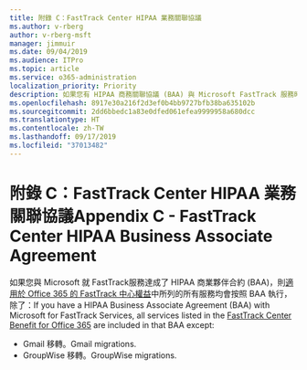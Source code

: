 ```yaml
---
title: 附錄 C：FastTrack Center HIPAA 業務關聯協議
ms.author: v-rberg
author: v-rberg-msft
manager: jimmuir
ms.date: 09/04/2019
ms.audience: ITPro
ms.topic: article
ms.service: o365-administration
localization_priority: Priority
description: 如果您有 HIPAA 商務關聯協議 (BAA) 與 Microsoft FastTrack 服務時，列示於 FastTrack Center Benefit for Office 365 的所有服務均包含於該 BAA，除了︰
ms.openlocfilehash: 8917e30a216f2d3ef0b4bb9727bfb38ba635102b
ms.sourcegitcommit: 2dd6bbedc1a83e0dfed061efea9999958a680dcc
ms.translationtype: HT
ms.contentlocale: zh-TW
ms.lasthandoff: 09/17/2019
ms.locfileid: "37013482"
---
```

# <a name="appendix-c---fasttrack-center-hipaa-business-associate-agreement"></a><span data-ttu-id="1b1fe-103">附錄 C：FastTrack Center HIPAA 業務關聯協議</span><span class="sxs-lookup"><span data-stu-id="1b1fe-103">Appendix C - FastTrack Center HIPAA Business Associate Agreement</span></span>

<span data-ttu-id="1b1fe-104">如果您與 Microsoft 就 FastTrack服務達成了 HIPAA 商業夥伴合約 (BAA)，則[適用於 Office 365 的 FastTrack 中心權益](O365-fasttrack-benefit-for-office-365.md)中所列的所有服務均會按照 BAA 執行，除了：</span><span class="sxs-lookup"><span data-stu-id="1b1fe-104">If you have a HIPAA Business Associate Agreement (BAA) with Microsoft for FastTrack Services, all services listed in the [FastTrack Center Benefit for Office 365](O365-fasttrack-benefit-for-office-365.md) are included in that BAA except:</span></span> 
  
- <span data-ttu-id="1b1fe-105">Gmail 移轉。</span><span class="sxs-lookup"><span data-stu-id="1b1fe-105">Gmail migrations.</span></span>   
- <span data-ttu-id="1b1fe-106">GroupWise 移轉。</span><span class="sxs-lookup"><span data-stu-id="1b1fe-106">GroupWise migrations.</span></span>
    

